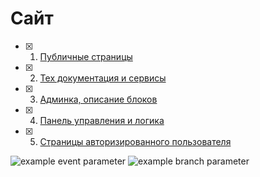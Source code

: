 # Сайт

- [x] 1. [Публичные страницы](Website/Public_page/public_page.md)
- [x] 2. [Тех документация и сервисы](/Website/Documentation_and_services/Documentation_and_services.md)
- [x] 3. [Админка, описание блоков](/Website/Admin_panel.md)
- [x] 4. [Панель управления и логика](Website/Control_logic/Control_logic.md)
- [x] 5. [Страницы авторизированного пользователя](Website/Authorized_user_pages/Authorized_user_pages.md)

![example event parameter](https://github.com/github/docs/actions/workflows/main.yml/badge.svg?event=push)
![example branch parameter](https://github.com/github/docs/actions/workflows/Material.yml/badge.svg?branch=master)
